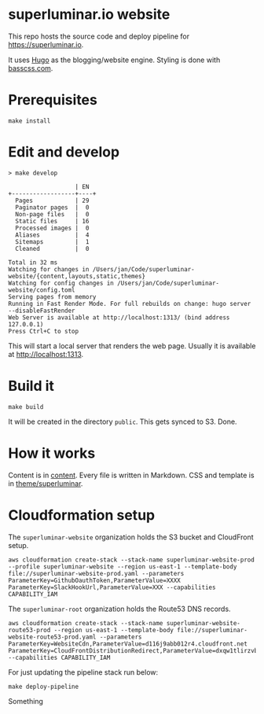 # superluminar.io website

This repo hosts the source code and deploy pipeline for https://superluminar.io.

It uses [Hugo](gohugo.io) as the blogging/website engine.
Styling is done with [basscss.com](basscss.com).

# Prerequisites

```
make install
```

# Edit and develop

```
> make develop

                   | EN
+------------------+----+
  Pages            | 29
  Paginator pages  |  0
  Non-page files   |  0
  Static files     | 16
  Processed images |  0
  Aliases          |  4
  Sitemaps         |  1
  Cleaned          |  0

Total in 32 ms
Watching for changes in /Users/jan/Code/superluminar-website/{content,layouts,static,themes}
Watching for config changes in /Users/jan/Code/superluminar-website/config.toml
Serving pages from memory
Running in Fast Render Mode. For full rebuilds on change: hugo server --disableFastRender
Web Server is available at http://localhost:1313/ (bind address 127.0.0.1)
Press Ctrl+C to stop
```

This will start a local server that renders the web page. Usually it is available at [http://localhost:1313](http://localhost:1313/). 

# Build it
```
make build
```
It will be created in the directory `public`. This gets synced to S3. Done.

# How it works

Content is in [content](content). Every file is written in Markdown. CSS and template is in [theme/superluminar](theme/superluminar).

# Cloudformation setup

The `superluminar-website` organization holds the S3 bucket and CloudFront setup.

```
aws cloudformation create-stack --stack-name superluminar-website-prod --profile superluminar-website --region us-east-1 --template-body file://superluminar-website-prod.yaml --parameters ParameterKey=GithubOauthToken,ParameterValue=XXXX ParameterKey=SlackHookUrl,ParameterValue=XXX --capabilities CAPABILITY_IAM
```

The `superluminar-root` organization holds the Route53 DNS records.
```
aws cloudformation create-stack --stack-name superluminar-website-route53-prod --region us-east-1 --template-body file://superluminar-website-route53-prod.yaml --parameters ParameterKey=WebsiteCdn,ParameterValue=d116j9abb012r4.cloudfront.net ParameterKey=CloudFrontDistributionRedirect,ParameterValue=dxqw1tlirzvbi.cloudfront.net --capabilities CAPABILITY_IAM
```

For just updating the pipeline stack run below:
```
make deploy-pipeline
```


Something
